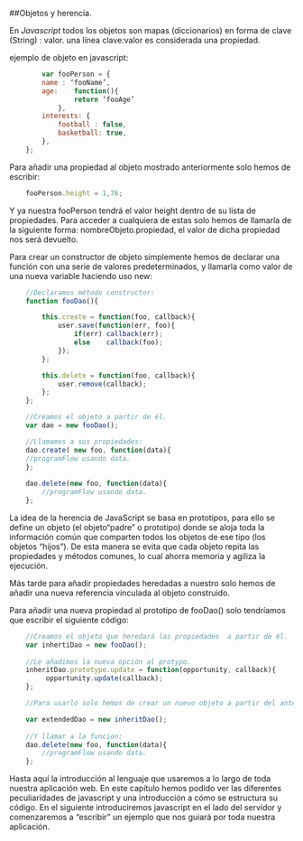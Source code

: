 ##Objetos y herencia.

En *Javascript* todos los objetos son mapas (diccionarios) en forma de clave (String) : valor. una línea clave:valor es considerada una propiedad.

ejemplo de objeto en javascript:

```javascript
    	var fooPerson = {
		name : ‘fooName’,
		age:	function(){
				return ‘fooAge’
			},
		interests: {
			football : false,
            basketball: true,	
		},
    };

```



Para añadir una propiedad al objeto mostrado anteriormente solo hemos de escribir:

```javascript
    fooPerson.height = 1,76;
```

Y ya nuestra fooPerson tendrá el valor height dentro de su lista de propiedades.
Para acceder a cualquiera de estas solo hemos de llamarla de la siguiente forma:
nombreObjeto.propiedad, el valor de dicha propiedad nos será devuelto.


Para crear un constructor de objeto simplemente hemos de declarar una función con una serie de valores predeterminados, y llamarla como valor de una nueva variable haciendo uso new:

```javascript
    //Declaramos método constructor:
    function fooDao(){

        this.create = function(foo, callback){
            user.save(function(err, foo){
          	    if(err) callback(err);
          	    else    callback(foo);
            });
        };

        this.delete = function(foo, callback){
    	    user.remove(callback);
        };
    };

    //Creamos el objeto a partir de él. 
    var dao = new fooDao();

    //Llamamos a sus propiedades:
    dao.create( new foo, function(data){
	//programFlow usando data.
	};
	
	dao.delete(new foo, function(data){
		//programFlow usando data.
	};
```


La idea de la herencia de JavaScript se basa en prototipos, para ello se define un objeto (el objeto“padre” o prototipo) donde se aloja toda la información común que comparten todos los objetos de ese tipo (los objetos “hijos”). De esta manera se evita que cada objeto repita las propiedades y métodos comunes, lo cual ahorra memoria y agiliza la ejecución.

Más tarde para añadir propiedades heredadas a nuestro  solo hemos de añadir una nueva referencia vinculada al objeto construido.

Para añadir una nueva propiedad al prototipo de fooDao() solo tendríamos que escribir el siguiente código:

```javascript
    //Creamos el objeto que heredará las propiedades  a partir de él. 
    var inhertiDao = new fooDao();
	 
    //Le añadimos la nueva opción al protypo. 
    inheritDao.prototype.update = function(opportunity, callback){
         opportunity.update(callback);
    };

	//Para usarlo solo hemos de crear un nuevo objeto a partir del anterior:

	var extendedDao = new inheritDao();
	
    //Y llamar a la funcion:
    dao.delete(new foo, function(data){
		//programFlow usando data.
    };
```


Hasta aquí la introducción al lenguaje que usaremos a lo largo de toda nuestra aplicación web. En este capítulo hemos podido ver las diferentes peculiaridades de javascript y una introducción a cómo se estructura su código. En el siguiente introduciremos javascript en el lado del servidor y comenzaremos a “escribir” un ejemplo que nos guiará por toda nuestra aplicación.
